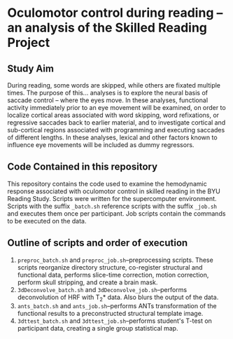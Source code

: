 # Oculomotor control during reading – an analysis of the Skilled Reading Project

## Study Aim
During reading, some words are skipped, while others are fixated multiple times. The purpose of this... analyses is to explore the neural basis of saccade control – where the eyes move. In these analyses, functional activity immediately prior to an eye movement will be examined, on order to localize cortical areas associated with word skipping, word refixations, or regressive saccades back to earlier material, and to investigate cortical and sub-cortical regions associated with programming and executing saccades of different lengths. In these analyses, lexical and other factors known to influence eye movements will be included as dummy regressors.

## Code Contained in this repository

This repository contains the code used to examine the hemodynamic response associated with oculomotor control in skilled reading in the BYU Reading Study. Scripts were written for the supercomputer environment. Scripts with the suffix <code>_batch.sh</code> reference scripts with the suffix <code>_job.sh</code> and executes them once per participant. Job scripts contain the commands to be executed on the data.

## Outline of scripts and order of execution

<ol>
	<li><code>preproc_batch.sh</code> and <code>preproc_job.sh</code>–preprocessing scripts. These scripts reorganize directory structure, co-register structural and functional data, performs slice-time correction, motion correction, perform skull stripping, and create a brain mask. 
	</li> 
	<li><code>3dDeconvolve_batch.sh</code> and <code>3dDeconvolve_job.sh</code>–performs deconvolution of HRF with T<sub>2</sub>* data. Also blurs the output of the data.
	</li>
	<li><code>ants_batch.sh</code> and <code>ants_job.sh</code>–performs ANTs transformation of the functional results to a preconstructed structural template image.
	</li>
	<li><code>3dttest_batch.sh</code> and <code>3dttest_job.sh</code>–performs student's T-test on participant data, creating a single group statistical map.
	</li>
</ol>